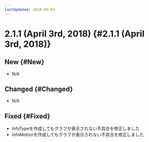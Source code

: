 ```yaml
---
lastUpdated: 2018-04-03
---
```


# 2.1.1 (April 3rd, 2018) {#2.1.1 (April 3rd, 2018)}

## New {#New}

- N/A

## Changed {#Changed}

- N/A

## Fixed {#Fixed}

- InfoTypeを作成してもグラフが表示されない不具合を修正しました
- InfoMotionを作成してもグラフが表示されない不具合を修正しました